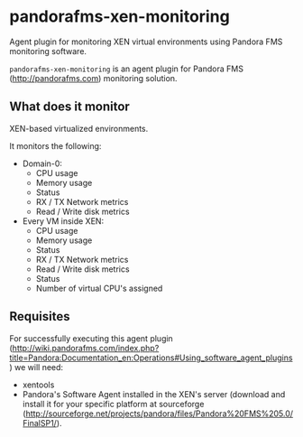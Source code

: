 pandorafms-xen-monitoring
=========================

Agent plugin for monitoring XEN virtual environments using Pandora FMS monitoring software.

``pandorafms-xen-monitoring`` is an agent plugin  for Pandora FMS (http://pandorafms.com) monitoring solution.

What does it monitor
--------------------

XEN-based virtualized environments.

It monitors the following:
- Domain-0:
  - CPU usage
  - Memory usage
  - Status
  - RX / TX Network metrics
  - Read / Write disk metrics
- Every VM inside XEN:
  - CPU usage
  - Memory usage
  - Status
  - RX / TX Network metrics
  - Read / Write disk metrics
  - Status
  - Number of virtual CPU's assigned

Requisites
----------

For successfully executing this agent plugin (http://wiki.pandorafms.com/index.php?title=Pandora:Documentation_en:Operations#Using_software_agent_plugins) we will need:
- xentools
- Pandora's Software Agent installed in the XEN's server (download and install it for your specific platform at sourceforge (http://sourceforge.net/projects/pandora/files/Pandora%20FMS%205.0/FinalSP1/).
